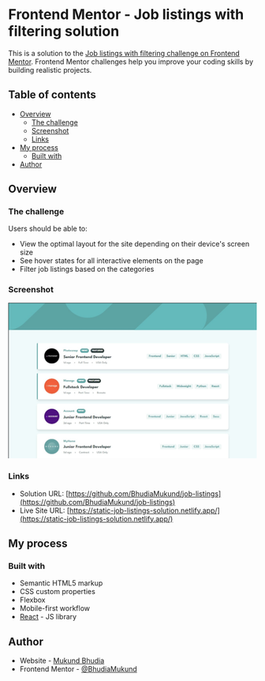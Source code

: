 # Frontend Mentor - Job listings with filtering solution

This is a solution to the [Job listings with filtering challenge on Frontend Mentor](https://www.frontendmentor.io/challenges/job-listings-with-filtering-ivstIPCt). Frontend Mentor challenges help you improve your coding skills by building realistic projects.

## Table of contents

- [Overview](#overview)
  - [The challenge](#the-challenge)
  - [Screenshot](#screenshot)
  - [Links](#links)
- [My process](#my-process)
  - [Built with](#built-with)
- [Author](#author)

## Overview

### The challenge

Users should be able to:

- View the optimal layout for the site depending on their device's screen size
- See hover states for all interactive elements on the page
- Filter job listings based on the categories

### Screenshot

![](./screenshot.jpg)

### Links

- Solution URL: [https://github.com/BhudiaMukund/job-listings](https://github.com/BhudiaMukund/job-listings)
- Live Site URL: [https://static-job-listings-solution.netlify.app/](https://static-job-listings-solution.netlify.app/)

## My process

### Built with

- Semantic HTML5 markup
- CSS custom properties
- Flexbox
- Mobile-first workflow
- [React](https://reactjs.org/) - JS library

## Author

- Website - [Mukund Bhudia](https://www.github.com/BhudiaMukund)
- Frontend Mentor - [@BhudiaMukund](https://www.frontendmentor.io/profile/BhudiaMukund)
